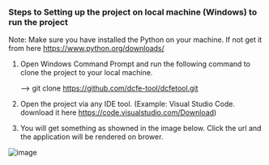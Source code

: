 ### Steps to Setting up the project on local machine (Windows) to run the project

Note: Make sure you have installed the Python on your machine. If not get it from here https://www.python.org/downloads/

1) Open Windows Command Prompt and run the following command to clone the project to your local machine.

   --> git clone https://github.com/dcfe-tool/dcfetool.git
   
2) Open the project via any IDE tool. (Example: Visual Studio Code. download it here https://code.visualstudio.com/Download)


8) You will get something as showned in the image below. Click the url and the application will be rendered on brower.

![image](https://user-images.githubusercontent.com/123196611/214686873-a997dfa6-a3e6-4468-9c37-fb1b6acf64f5.png)
